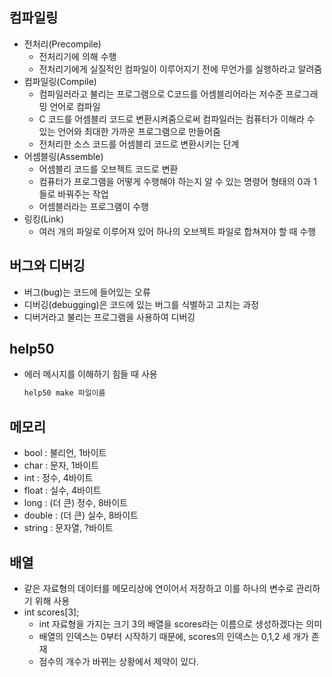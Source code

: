 ## 컴파일링
- 전처리(Precompile)
  - 전처리기에 의해 수행
  - 전처리기에게 실질적인 컴파일이 이루어지기 전에 무언가를 실행하라고 알려줌
- 컴파일링(Compile)
  - 컴파일러라고 불리는 프로그램으로 C코드를 어셈블리어라는 저수준 프로그래밍 언어로 컴파일
  - C 코드를 어셈블리 코드로 변환시켜줌으로써 컴파일러는 컴퓨터가 이해라 수 있는 언어와 최대한 가까운 프로그램으로 만들어줌
  - 전처리한 소스 코드를 어셈블리 코드로 변환시키는 단계
- 어셈블링(Assemble)
  - 어셈블리 코드를 오브젝트 코드로 변환
  - 컴퓨터가 프로그램을 어떻게 수행해야 하는지 알 수 있는 명령어 형태의 0과 1들로 바꿔주는 작업
  - 어셈블러라는 프로그램이 수행
- 링킹(Link)
  - 여러 개의 파일로 이루어져 있어 하나의 오브젝트 파일로 합쳐져야 할 때 수행

## 버그와 디버깅
- 버그(bug)는 코드에 들어있는 오류
- 디버깅(debugging)은 코드에 있는 버그를 식별하고 고치는 과정
- 디버거라고 불리는 프로그램을 사용하여 디버깅

## help50
- 에러 메시지를 이해하기 힘들 때 사용
  ```C
  help50 make 파일이름
  ```
## 메모리
- bool : 불리언, 1바이트
- char : 문자, 1바이트
- int : 정수, 4바이트
- float :  실수, 4바이트
- long : (더 큰) 정수, 8바이트
- double : (더 큰) 실수, 8바이트
- string : 문자열, ?바이트

## 배열
- 같은 자료형의 데이터를 메모리상에 연이어서 저장하고 이를 하나의 변수로 관리하기 위해 사용
- int scores[3]; 
  - int 자료형을 가지는 크기 3의 배열을 scores라는 이름으로 생성하겠다는 의미
  - 배열의 인덱스는 0부터 시작하기 때문에, scores의 인덱스는 0,1,2 세 개가 존재
  - 점수의 개수가 바뀌는 상황에서 제약이 있다.

